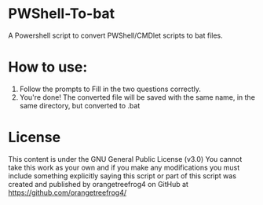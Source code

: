 # PWShell-To-bat
A Powershell script to convert PWShell/CMDlet scripts to bat files.
# How to use:
1) Follow the prompts to Fill in the two questions correctly.
2) You're done!
The converted file will be saved with the same name, in the same directory, but converted to .bat
# License
This content is under the GNU General Public License (v3.0)
You cannot take this work as your own and if you make any modifications you must include something explicitly saying this script or part of this script was created and published by orangetreefrog4 on GitHub at https://github.com/orangetreefrog4/
